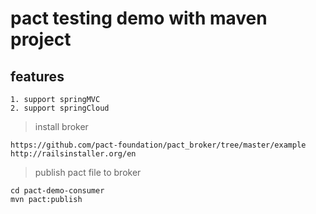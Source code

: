 # pact testing demo with maven project

## features
    1. support springMVC
    2. support springCloud

>install broker
    
    https://github.com/pact-foundation/pact_broker/tree/master/example
    http://railsinstaller.org/en 

>publish pact file to broker

    cd pact-demo-consumer
    mvn pact:publish
    
